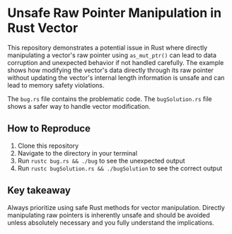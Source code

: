 # Unsafe Raw Pointer Manipulation in Rust Vector

This repository demonstrates a potential issue in Rust where directly manipulating a vector's raw pointer using `as_mut_ptr()` can lead to data corruption and unexpected behavior if not handled carefully.  The example shows how modifying the vector's data directly through its raw pointer without updating the vector's internal length information is unsafe and can lead to memory safety violations.

The `bug.rs` file contains the problematic code.  The `bugSolution.rs` file shows a safer way to handle vector modification.

## How to Reproduce

1. Clone this repository
2. Navigate to the directory in your terminal
3. Run `rustc bug.rs && ./bug` to see the unexpected output
4. Run `rustc bugSolution.rs && ./bugSolution` to see the correct output

## Key takeaway

Always prioritize using safe Rust methods for vector manipulation.  Directly manipulating raw pointers is inherently unsafe and should be avoided unless absolutely necessary and you fully understand the implications.